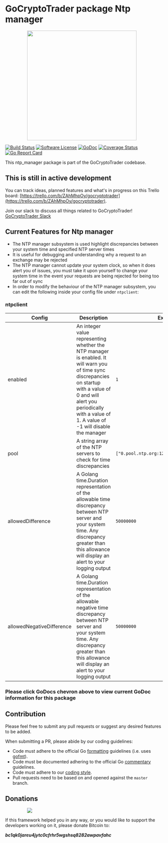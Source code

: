 # GoCryptoTrader package Ntp manager

<img src="/common/gctlogo.png?raw=true" width="350px" height="350px" hspace="70">


[![Build Status](https://github.com/aaabigfish/gocryptotrader/actions/workflows/tests.yml/badge.svg?branch=master)](https://github.com/aaabigfish/gocryptotrader/actions/workflows/tests.yml)
[![Software License](https://img.shields.io/badge/License-MIT-orange.svg?style=flat-square)](https://github.com/aaabigfish/gocryptotrader/blob/master/LICENSE)
[![GoDoc](https://godoc.org/github.com/aaabigfish/gocryptotrader?status.svg)](https://godoc.org/github.com/aaabigfish/gocryptotrader/engine/ntp_manager)
[![Coverage Status](http://codecov.io/github/thrasher-corp/gocryptotrader/coverage.svg?branch=master)](http://codecov.io/github/thrasher-corp/gocryptotrader?branch=master)
[![Go Report Card](https://goreportcard.com/badge/github.com/aaabigfish/gocryptotrader)](https://goreportcard.com/report/github.com/aaabigfish/gocryptotrader)


This ntp_manager package is part of the GoCryptoTrader codebase.

## This is still in active development

You can track ideas, planned features and what's in progress on this Trello board: [https://trello.com/b/ZAhMhpOy/gocryptotrader](https://trello.com/b/ZAhMhpOy/gocryptotrader).

Join our slack to discuss all things related to GoCryptoTrader! [GoCryptoTrader Slack](https://join.slack.com/t/gocryptotrader/shared_invite/enQtNTQ5NDAxMjA2Mjc5LTc5ZDE1ZTNiOGM3ZGMyMmY1NTAxYWZhODE0MWM5N2JlZDk1NDU0YTViYzk4NTk3OTRiMDQzNGQ1YTc4YmRlMTk)

## Current Features for Ntp manager
+ The NTP manager subsystem is used highlight discrepancies between your system time and specified NTP server times
+ It is useful for debugging and understanding why a request to an exchange may be rejected
+ The NTP manager cannot update your system clock, so when it does alert you of issues, you must take it upon yourself to change your system time in the event your requests are being rejected for being too far out of sync
+ In order to modify the behaviour of the NTP manager subsystem, you can edit the following inside your config file under `ntpclient`:

### ntpclient

| Config | Description | Example |
| ------ | ----------- | ------- |
| enabled | An integer value representing whether the NTP manager is enabled. It will warn you of time sync discrepancies on startup with a value of 0 and will alert you periodically with a value of 1. A value of -1 will disable the manager  |  `1` |
| pool | A string array of the NTP servers to check for time discrepancies |  `["0.pool.ntp.org:123","pool.ntp.org:123"]` |
| allowedDifference | A Golang time.Duration representation of the allowable time discrepancy between NTP server and your system time. Any discrepancy greater than this allowance will display an alert to your logging output |  `50000000` |
| allowedNegativeDifference | A Golang time.Duration representation of the allowable negative time discrepancy between NTP server and your system time. Any discrepancy greater than this allowance will display an alert to your logging output |  `50000000` |


### Please click GoDocs chevron above to view current GoDoc information for this package

## Contribution

Please feel free to submit any pull requests or suggest any desired features to be added.

When submitting a PR, please abide by our coding guidelines:

+ Code must adhere to the official Go [formatting](https://golang.org/doc/effective_go.html#formatting) guidelines (i.e. uses [gofmt](https://golang.org/cmd/gofmt/)).
+ Code must be documented adhering to the official Go [commentary](https://golang.org/doc/effective_go.html#commentary) guidelines.
+ Code must adhere to our [coding style](https://github.com/aaabigfish/gocryptotrader/blob/master/doc/coding_style.md).
+ Pull requests need to be based on and opened against the `master` branch.

## Donations

<img src="https://github.com/aaabigfish/gocryptotrader/blob/master/web/src/assets/donate.png?raw=true" hspace="70">

If this framework helped you in any way, or you would like to support the developers working on it, please donate Bitcoin to:

***bc1qk0jareu4jytc0cfrhr5wgshsq8282awpavfahc***
